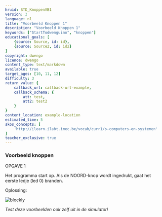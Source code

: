 ```yaml
---
hruid: STD_KnoppenVB1
version: 3
language: nl
title: "Voorbeeld Knoppen 1"
description: "Voorbeeld Knoppen 1"
keywords: ["StartTodwenguino", "knoppen"]
educational_goals: [
    {source: Source, id: id}, 
    {source: Source2, id: id2}
]
copyright: dwengo
licence: dwengo
content_type: text/markdown
available: true
target_ages: [10, 11, 12]
difficulty: 3
return_value: {
    callback_url: callback-url-example,
    callback_schema: {
        att: test,
        att2: test2
    }
}
content_location: example-location
estimated_time: 5
skos_concepts: [
    'http://ilearn.ilabt.imec.be/vocab/curr1/s-computers-en-systemen'
]
teacher_exclusive: true
---
```

### Voorbeeld knoppen

OPGAVE 1

Het programma start op. Als de NOORD-knop wordt ingedrukt, gaat het eerste ledje (led 0) branden.


Oplossing:

![blockly](@learning-object/KNOPwgs1/nl/3)

*Test deze voorbeelden ook zelf uit in de simulator!*